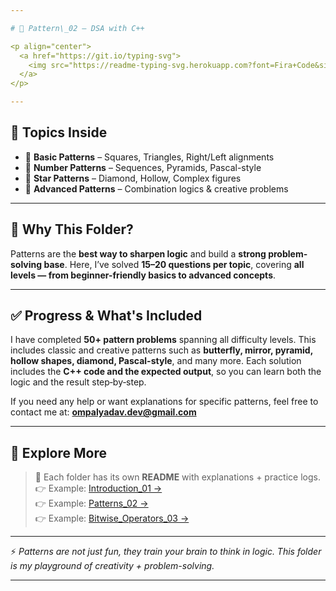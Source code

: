 ```yaml
---

# 🎨 Pattern\_02 – DSA with C++

<p align="center">
  <a href="https://git.io/typing-svg">
    <img src="https://readme-typing-svg.herokuapp.com?font=Fira+Code&size=22&pause=1000&color=F7B93E&center=true&vCenter=true&width=600&lines=⭐+Mastering+Patterns;📐+15-20+Questions+per+Topic;🚀+From+Basic+to+Advanced+Logic;✅+50%2B+Pattern+Problems+Completed" alt="Typing Animation" />
  </a>
</p>

---
```


## 📂 Topics Inside

* 🔹 **Basic Patterns** – Squares, Triangles, Right/Left alignments
* 🔹 **Number Patterns** – Sequences, Pyramids, Pascal-style
* 🔹 **Star Patterns** – Diamond, Hollow, Complex figures
* 🔹 **Advanced Patterns** – Combination logics & creative problems

---

## 🎯 Why This Folder?

Patterns are the **best way to sharpen logic** and build a **strong problem-solving base**.
Here, I’ve solved **15–20 questions per topic**, covering **all levels — from beginner-friendly basics to advanced concepts**.

---

## ✅ Progress & What's Included

I have completed **50+ pattern problems** spanning all difficulty levels. This includes classic and creative patterns such as **butterfly, mirror, pyramid, hollow shapes, diamond, Pascal-style**, and many more. Each solution includes the **C++ code and the expected output**, so you can learn both the logic and the result step‑by‑step.

If you need any help or want explanations for specific patterns, feel free to contact me at: **[ompalyadav.dev@gmail.com](mailto:ompalyadav.dev@gmail.com)**

---

## 🔗 Explore More
> 🔗 Each folder has its own **README** with explanations + practice logs.  
> 👉 Example: [Introduction_01 →](./C++/Introduction_01)  
> 👉 Example: [Patterns_02 →](./C++/Patterns_02)  
> 👉 Example: [Bitwise_Operators_03 →](./C++/Bitwise_Operators_03)  

---

⚡ *Patterns are not just fun, they train your brain to think in logic. This folder is my playground of creativity + problem-solving.*

---
